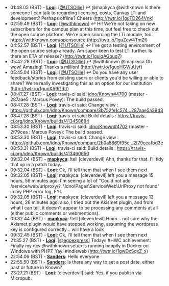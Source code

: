 * <a id="01:48.05">01:48.05 (BST)</a> - __[Loqi](https://github.com/Loqi)__: [<a href="https://twitter.com/UTSOllie">@UTSOllie</a>] ↩️ @mapkyca @withknown Is there someone I can talk to regarding licensing, costs, Canvas LTi and development? Perhaps offline? Cheers (http://twtr.io/1guTD264Vnk)
* <a id="02:59.49">02:59.49 (BST)</a> - __[Loqi](https://github.com/Loqi)__: [<a href="https://twitter.com/withknown">@withknown</a>] ↩️ Hi! We're not taking on new subscribers for the campus plan at this time, but feel free to check out the open source platform. We're open sourcing the LTi module, too. https://withknown.com/opensource (http://twtr.io/1guZew4TmZf)
* <a id="04:52.57">04:52.57 (BST)</a> - __[Loqi](https://github.com/Loqi)__: [<a href="https://twitter.com/UTSOllie">@UTSOllie</a>] ↩️ I've got a testing environment of the open source setup already. Am super keen to test LTi further. Is there an ETA of release? (http://twtr.io/1guiqAGbug7)
* <a id="05:42.28">05:42.28 (BST)</a> - __[Loqi](https://github.com/Loqi)__: [<a href="https://twitter.com/UTSOllie">@UTSOllie</a>] ↩️ @withknown @mapkyca Oh wow! Amazing! Thanks a million! (http://twtr.io/1guoHGWuUyf)
* <a id="05:45.04">05:45.04 (BST)</a> - __[Loqi](https://github.com/Loqi)__: [<a href="https://twitter.com/UTSOllie">@UTSOllie</a>] ↩️ Do you have any user feedback/stories from existing users or clients you'd be willing or able to share? We're really investigating this as an option for our institution (http://twtr.io/1guoXA9Gdtt)
* <a id="08:47.27">08:47.27 (BST)</a> - __[Loqi](https://github.com/Loqi)__: travis-ci said: <a href="https://github.com/idno/Known/issues/4700">idno/Known#4700</a> (master - 287aae5 : Marcus Povey): The build passed.
* <a id="08:47.28">08:47.28 (BST)</a> - __[Loqi](https://github.com/Loqi)__: travis-ci said: Change view : https://github.com/idno/Known/compare/3b752fe1c574...287aae5a3943
* <a id="08:47.28">08:47.28 (BST)</a> - __[Loqi](https://github.com/Loqi)__: travis-ci said: Build details : https://travis-ci.org/idno/Known/builds/413458684
* <a id="08:53.30">08:53.30 (BST)</a> - __[Loqi](https://github.com/Loqi)__: travis-ci said: <a href="https://github.com/idno/Known/issues/4702">idno/Known#4702</a> (master - 2f79cea : Marcus Povey): The build passed.
* <a id="08:53.30">08:53.30 (BST)</a> - __[Loqi](https://github.com/Loqi)__: travis-ci said: Change view : https://github.com/idno/Known/compare/2b0a5869f95c...2f79ceafbd3e
* <a id="08:53.31">08:53.31 (BST)</a> - __[Loqi](https://github.com/Loqi)__: travis-ci said: Build details : https://travis-ci.org/idno/Known/builds/413460650
* <a id="09:32.04">09:32.04 (BST)</a> - __[mapkyca](https://github.com/mapkyca)__: !tell [cleverdevil] Ahh, thanks for that. I'll tidy that up in a patch today...
* <a id="09:32.04">09:32.04 (BST)</a> - __[Loqi](https://github.com/Loqi)__: Ok, I'll tell them that when I see them next
* <a id="09:32.05">09:32.05 (BST)</a> - __[Loqi](https://github.com/Loqi)__: mapkyca: [cleverdevil] left you a message 15 hours, 56 minutes ago: I'm seeing a lot of "Could not add /service/web/urlproxy/?. \Idno\Pages\Service\Web\UrlProxy not found" in my PHP error log, FYI.
* <a id="09:32.05">09:32.05 (BST)</a> - __[Loqi](https://github.com/Loqi)__: mapkyca: [cleverdevil] left you a message 13 hours, 26 minutes ago: also, I tried out the Akismet plugin, and from what I can tell, it doesn't appear to be processing any comments at all (either public comments or webmentions).
* <a id="09:32.44">09:32.44 (BST)</a> - __[mapkyca](https://github.com/mapkyca)__: !tell [cleverdevil] Hmm... not sure why the Akismet plugin would have stopped working, assuming the wordpress key is configured correctly... will have a look
* <a id="09:32.45">09:32.45 (BST)</a> - __[Loqi](https://github.com/Loqi)__: Ok, I'll tell them that when I see them next
* <a id="21:35.27">21:35.27 (BST)</a> - __[Loqi](https://github.com/Loqi)__: [<a href="https://twitter.com/egoexpress">@egoexpress</a>] Todays #HWC achievement: Finally my dev @withknown setup is running happily in Docker on Windows with PHP7. Yay! #indieweb (http://twtr.io/1gwDxSqxZ_x)
* <a id="22:54.06">22:54.06 (BST)</a> - __[Sanders](https://github.com/Sanders)__: Hello everyone
* <a id="22:55.50">22:55.50 (BST)</a> - __[Sanders](https://github.com/Sanders)__: Is there any way to set a post date, either past or future in Known?
* <a id="23:27.21">23:27.21 (BST)</a> - __[Loqi](https://github.com/Loqi)__: [cleverdevil] said: Yes, if you publish via Micropub.
